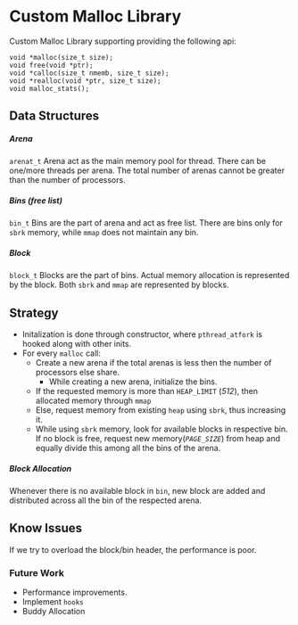 # Custom Malloc Library

Custom Malloc Library supporting providing the following api:

```
void *malloc(size_t size);
void free(void *ptr);
void *calloc(size_t nmemb, size_t size);
void *realloc(void *ptr, size_t size);
void malloc_stats();
```



## Data Structures

##### Arena 
`arenat_t` 
Arena act as the main memory pool for thread. There can be one/more threads per arena. The total number of arenas cannot be greater than the number of processors.


##### Bins *(free list)*
`bin_t`
Bins are the part of arena and act as free list. There are bins only for `sbrk` memory, while `mmap` does not maintain any bin.

##### Block
`block_t`
Blocks are the part of bins. Actual memory allocation is represented by the block. Both `sbrk` and `mmap` are represented by blocks.

## Strategy

- Initalization is done through constructor, where `pthread_atfork` is hooked along with other inits.
- For every `malloc` call:
    - Create a new arena if the total arenas is less then the number of processors else share.
        - While creating a new arena, initialize the bins.
    - If the requested memory is more than `HEAP_LIMIT` (*512*), then allocated memory through `mmap`
    - Else, request memory from existing `heap` using `sbrk`, thus increasing it.
    - While using `sbrk` memory, look for available blocks in respective bin. If no block is free, request new memory(*`PAGE_SIZE`*) from heap and equally divide this among all the bins of the arena.
    

##### Block Allocation
Whenever there is no available block in `bin`, new block are added and distributed across all the bin of the respected arena.




## Know Issues

If we try to overload the block/bin header, the performance is poor. 

### Future Work

- Performance improvements. 
- Implement `hooks`
- Buddy Allocation
